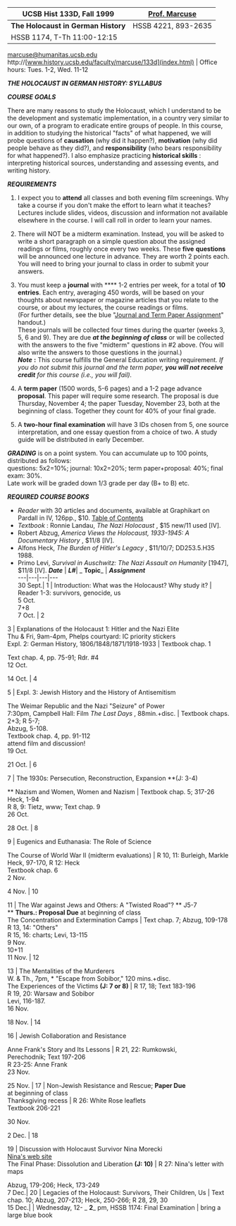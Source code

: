 UCSB Hist 133D, Fall 1999 | [Prof. Marcuse](../../../index.html)  
---|---  
**The Holocaust in German History** |  HSSB 4221, 893-2635  
HSSB 1174, T-Th 11:00-12:15|
[marcuse@humanitas.ucsb.edu](mailto:marcuse@humanitas.ucsb.edu)  
http://[www.history.ucsb.edu/faculty/marcuse/133d](index.html) | Office hours:
Tues. 1-2, Wed. 11-12  
  
_**THE HOLOCAUST IN GERMAN HISTORY: SYLLABUS**_

_**COURSE GOALS**_

There are many reasons to study the Holocaust, which I understand to be the
development and systematic implementation, in a country very similar to our
own, of a program to eradicate entire groups of people. In this course, in
addition to studying the historical  "facts" of what happened, we will probe
questions of **causation** (why did it happen?), **motivation** (why did
people behave as they did?), and **responsibility** (who bears responsibility
for what happened?). I also emphasize practicing **historical skills** :
interpreting historical sources, understanding and assessing events, and
writing history.

_**REQUIREMENTS**_

  1. I expect you to **attend** all classes and both evening film screenings. Why take a course if you don't make the effort to learn what it teaches? Lectures include slides, videos, discussion and information not available elsewhere in the course. I will call roll in order to learn your names. 
  2. There will NOT be a midterm examination. Instead, you will be asked to write a short paragraph on a simple question about the assigned readings or films, roughly once every two weeks. These **five** **questions** will be announced one lecture in advance. They are worth 2 points each. You will need to bring your journal to class in order to submit your answers. 
  3. You must keep a **journal** with **** 1-2 entries per week, for a total of **10** **entries**. Each entry, averaging 450 words, will be based on your thoughts about newspaper or magazine articles that you relate to the course, or about my lectures, the course readings or films.  
(For further details, see the blue  "[Journal and Term Paper
Assignment](133d99pap.htm)" handout.)  
These journals will be collected four times during the quarter (weeks 3, 5, 6
and 9). They are due _**at the beginning of class**_ or will be collected with
the answers to the five "midterm" questions in #2 above. (You will also write
the answers to those questions in the journal.)  
_**Note**_ **:** This course fulfills the General Education writing
requirement. _If you do not submit this journal and the term paper, **you will
not receive credit** for this course (i.e., you will fail)._

  4. A **term paper** (1500 words, 5-6 pages) and a 1-2 page advance **proposal**. This paper will require some research. The proposal is due Thursday, November 4; the paper Tuesday, November 23, both at the beginning of class. Together they count for 40% of your final grade. 
  5. A **two-hour final examination** will have 3 IDs chosen from 5, one source interpretation, and one essay question from a choice of two. A study guide will be distributed in early December. 

_**GRADING**_ is on a point system. You can accumulate up to 100 points,
distributed as follows:  
questions: 5x2=10%; journal: 10x2=20%; term paper+proposal: 40%; final exam:
30%.  
Late work will be graded down 1/3 grade per day (B+ to B) etc.

_**REQUIRED COURSE BOOKS**_

  * _Reader_ with 30 articles and documents, available at Graphikart on Pardall in IV, 126pp., $10. [Table of Contents](133d99readercont.htm)
  * _Textbook_ : Ronnie Landau, _The Nazi Holocaust_ , $15 new/11 used [IV]. 
  * Robert Abzug, _America Views the Holocaust, 1933-1945: A Documentary History_ , $11/8 [IV]. 
  * Alfons Heck, _The Burden of Hitler's Legacy_ , $11/10/7; DD253.5.H35 1988. 
  * Primo Levi, _Survival in Auschwitz: The Nazi Assault on Humanity_ [1947], $11/8 [IV]. 
_**Date**_ | _**L#**_|  _ **Topic**_ | _**Assignment**_  
---|---|---|---  
30 Sept.| 1 | Introduction: What was the Holocaust? Why study it? | Reader
1-3: survivors, genocide, us  
5 Oct.  
7+8  
7 Oct. | 2  
  
3 | Explanations of the Holocaust 1: Hitler and the Nazi Elite  
Thu & Fri, 9am-4pm, Phelps courtyard: IC priority stickers  
Expl. 2: German History, 1806/1848/1871/1918-1933 | Textbook chap. 1  
  
Text chap. 4, pp. 75-91; Rdr. #4  
12 Oct.  
  
14 Oct. | 4  
  
5 | Expl. 3: Jewish History and the History of Antisemitism  
  
The Weimar Republic and the Nazi "Seizure" of Power  
7:30pm, Campbell Hall: Film _The Last Days_ , 88min.+disc. | Textbook chaps.
2+3; R 5-7;  
Abzug, 5-108.  
Textbook chap. 4, pp. 91-112  
attend film and discussion!  
19 Oct.  
  
21 Oct. | 6  
  
7 | The 1930s: Persecution, Reconstruction, Expansion **(J: 3-4)  
  
** Nazism and Women, Women and Nazism | Textbook chap. 5; 317-26  
Heck, 1-94  
R 8, 9: Tietz, www; Text chap. 9  
26 Oct.  
  
28 Oct. | 8  
  
9 | Eugenics and Euthanasia: The Role of Science  
  
The Course of World War II (midterm evaluations) | R 10, 11: Burleigh, Markle  
Heck, 97-170, R 12: Heck  
Textbook chap. 6  
2 Nov.  
  
4 Nov. | 10  
  
11 | The War against Jews and Others: A "Twisted Road"? ** J5-7  
**          **Thurs.: Proposal Due** at beginning of class  
The Concentration and Extermination Camps |  Text chap. 7; Abzug, 109-178  
R 13, 14: "Others"  
R 15, 16: charts; Levi, 13-115  
9 Nov.  
10+11  
11 Nov. | 12  
  
13 | The Mentalities of the Murderers  
W. & Th., 7pm, * "Escape from Sobibor," 120 mins.+disc.  
The Experiences of the Victims **(J: 7 or 8)** |  R 17, 18; Text 183-196  
R 19, 20: Warsaw and Sobibor  
Levi, 116-187.  
16 Nov.  
  
18 Nov. | 14  
  
16 | Jewish Collaboration and Resistance  
  
Anne Frank's Story and Its Lessons | R 21, 22: Rumkowski,  
Perechodnik; Text 197-206  
R 23-25: Anne Frank  
23 Nov.  
  
25 Nov. | 17 | Non-Jewish Resistance and Rescue; **Paper Due**  
                                            at beginning of class  
Thanksgiving recess | R 26: White Rose leaflets  
        Textbook 206-221   
  
30 Nov.  
  
2 Dec. | 18  
  
19 | Discussion with Holocaust Survivor Nina Morecki  
                               [Nina's web site](http://www.history.ucsb.edu/holocaust)   
The Final Phase: Dissolution and Liberation **(J: 10)** |  R 27: Nina's letter
with maps  
  
Abzug, 179-206; Heck, 173-249  
7 Dec.| 20 | Legacies of the Holocaust: Survivors, Their Children, Us | Text
chap. 10; Abzug, 207-213; Heck, 250-266; R 28, 29, 30  
15 Dec.|   | Wednesday, 12- _ **2**_ pm, HSSB 1174: Final Examination | bring
a large blue book

